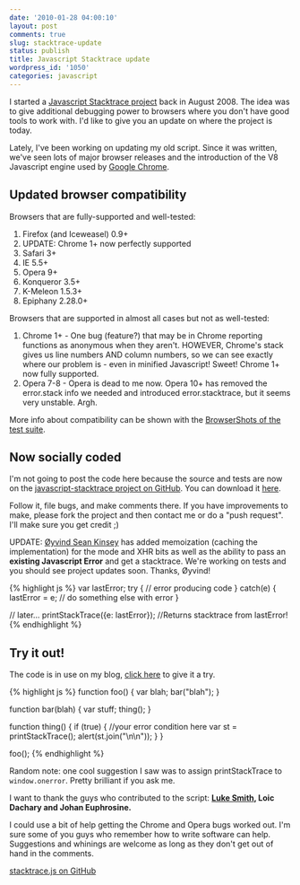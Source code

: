 ```yaml
---
date: '2010-01-28 04:00:10'
layout: post
comments: true
slug: stacktrace-update
status: publish
title: Javascript Stacktrace update
wordpress_id: '1050'
categories: javascript
---
```


I started a [Javascript Stacktrace project](/javascript/js-stack-trace/) back in August 2008. The idea was to give additional debugging power to browsers where you don't have good tools to work with. I'd like to give you an update on where the project is today.

Lately, I've been working on updating my old script. Since it was written, we've seen lots of major browser releases and the introduction of the V8 Javascript engine used by [Google Chrome](https://www.google.com/chrome).

## Updated browser compatibility

Browsers that are fully-supported and well-tested:

  1. Firefox (and Iceweasel) 0.9+
  2. UPDATE: Chrome 1+ now perfectly supported
  3. Safari 3+
  4. IE 5.5+
  5. Opera 9+
  6. Konqueror 3.5+
  7. K-Meleon 1.5.3+
  8. Epiphany 2.28.0+

Browsers that are supported in almost all cases but not as well-tested:

  1. Chrome 1+ - One bug (feature?) that may be in Chrome reporting functions as anonymous when they aren't. HOWEVER, Chrome's stack gives us line numbers AND column numbers, so we can see exactly where our problem is - even in minified Javascript! Sweet! Chrome 1+ now fully supported.
  2. Opera 7-8 - Opera is dead to me now. Opera 10+ has removed the error.stack info we needed and introduced error.stacktrace, but it seems very unstable. Argh.

More info about compatibility can be shown with the [BrowserShots of the test suite](http://browsershots.org//js/javascript-stacktrace/test-stacktrace.html).

## Now socially coded

I'm not going to post the code here because the source and tests are now on the [javascript-stacktrace project on GitHub](https://github.com/eriwen/javascript-stacktrace). You can download it [here](https://github.com/eriwen/javascript-stacktrace/downloads).

Follow it, file bugs, and make comments there. If you have improvements to make, please fork the project and then contact me or do a "push request". I'll make sure you get credit ;)

UPDATE: [Øyvind Sean Kinsey](http://kinsey.no/blog) has added memoization (caching the implementation) for the mode and XHR bits as well as the ability to pass an **existing Javascript Error** and get a stacktrace.  We're working on tests and you should see project updates soon. Thanks, Øyvind!

{% highlight js %}
var lastError;
try {
    // error producing code
} catch(e) {
   lastError = e;
   // do something else with error
}

// later...
printStackTrace({e: lastError}); //Returns stacktrace from lastError!
{% endhighlight %}

## Try it out!
<script type="text/javascript">
// Global functions for the stacktrace.js example
function foo() { var blah; bar("blah"); }
function bar(blah) { var stuff; thing(); }
function thing() { if (true) { var st = printStackTrace(); alert(st.join("\n\n")); } }
</script>

The code is in use on my blog, <a href="javascript:foo();">click here</a> to give it a try.

{% highlight js %}
function foo() {
    var blah;
    bar("blah");
}

function bar(blah) {
    var stuff;
    thing();
}

function thing() {
    if (true) { //your error condition here
        var st = printStackTrace();
        alert(st.join("\n\n"));
    }
}

foo();
{% endhighlight %}

Random note: one cool suggestion I saw was to assign printStackTrace to `window.onerror`. Pretty brilliant if you ask me.

I want to thank the guys who contributed to the script: **[Luke Smith](http://lucassmith.name), Loic Dachary and Johan Euphrosine.**

I could use a bit of help getting the Chrome and Opera bugs worked out. I'm sure some of you guys who remember how to write software can help. Suggestions and whinings are welcome as long as they don't get out of hand in the comments.

[stacktrace.js on GitHub](https://github.com/eriwen/javascript-stacktrace)
